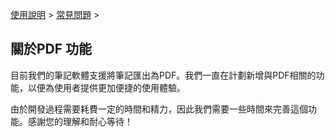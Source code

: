[使用說明](/dragonnest/drawnote/manual/zh-tw) > [常見問題](/dragonnest/drawnote/manual/zh-tw/q_a) >

關於PDF 功能
---
目前我們的筆記軟體支援將筆記匯出為PDF。我們一直在計劃新增與PDF相關的功能，以便為使用者提供更加便捷的使用體驗。

由於開發過程需要耗費一定的時間和精力，因此我們需要一些時間來完善這個功能。感謝您的理解和耐心等待！